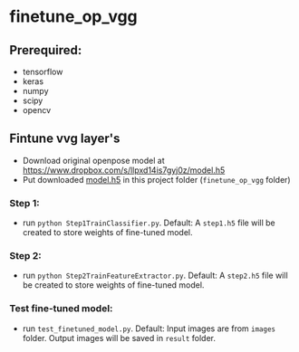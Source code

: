 # finetune_op_vgg

## Prerequired:
- tensorflow
- keras
- numpy
- scipy
- opencv

## Fintune vvg layer's
- Download original openpose model at https://www.dropbox.com/s/llpxd14is7gyj0z/model.h5
- Put downloaded [model.h5](https://www.dropbox.com/s/llpxd14is7gyj0z/model.h5) in this project folder (`finetune_op_vgg` folder)
### Step 1:
- run `python Step1TrainClassifier.py`. Default: A `step1.h5` file will be created to store weights of fine-tuned model.
### Step 2:
- run `python Step2TrainFeatureExtractor.py`. Default: A `step2.h5` file will be created to store weights of fine-tuned model.
### Test fine-tuned model:
- run `test_finetuned_model.py`. Default: Input images are from `images` folder. Output images will be saved in `result` folder.

